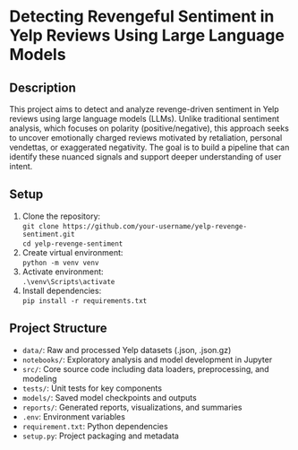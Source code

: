# Detecting Revengeful Sentiment in Yelp Reviews Using Large Language Models

## Description
This project aims to detect and analyze revenge-driven sentiment in Yelp reviews using large language models (LLMs). Unlike traditional sentiment analysis, which focuses on polarity (positive/negative), this approach seeks to uncover emotionally charged reviews motivated by retaliation, personal vendettas, or exaggerated negativity. The goal is to build a pipeline that can identify these nuanced signals and support deeper understanding of user intent.

## Setup
1. Clone the repository:<br>
    `git clone https://github.com/your-username/yelp-revenge-sentiment.git`<br>
    `cd yelp-revenge-sentiment`
2. Create virtual environment:<br>`python -m venv venv`
3. Activate environment:<br>`.\venv\Scripts\activate`
4. Install dependencies:<br>`pip install -r requirements.txt`

## Project Structure
- `data/`: Raw and processed Yelp datasets (.json, .json.gz)
- `notebooks/`: Exploratory analysis and model development in Jupyter
- `src/`: Core source code including data loaders, preprocessing, and modeling
- `tests/`: Unit tests for key components
- `models/`: Saved model checkpoints and outputs
- `reports/`: Generated reports, visualizations, and summaries
- `.env`: Environment variables
- `requirement.txt`: Python dependencies
- `setup.py`: Project packaging and metadata

